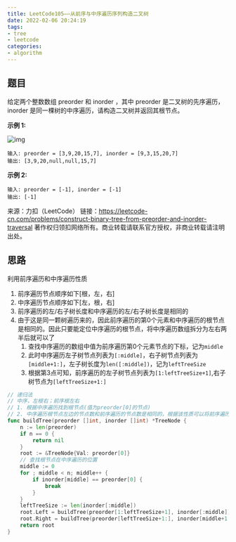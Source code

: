```yaml
---
title: LeetCode105——从前序与中序遍历序列构造二叉树
date: 2022-02-06 20:24:19
tags:
- tree
- leetcode
categories:
- algorithm
---
```


## 题目

给定两个整数数组 preorder 和 inorder ，其中 preorder 是二叉树的先序遍历， inorder 是同一棵树的中序遍历，请构造二叉树并返回其根节点。

**示例 1:**

![img](https://assets.leetcode.com/uploads/2021/02/19/tree.jpg)

```
输入: preorder = [3,9,20,15,7], inorder = [9,3,15,20,7]
输出: [3,9,20,null,null,15,7]
```

**示例 2:**

```
输入: preorder = [-1], inorder = [-1]
输出: [-1]
```

来源：力扣（LeetCode）
链接：https://leetcode-cn.com/problems/construct-binary-tree-from-preorder-and-inorder-traversal
著作权归领扣网络所有。商业转载请联系官方授权，非商业转载请注明出处。

## 思路

利用前序遍历和中序遍历性质

1. 前序遍历节点顺序如下[根，左，右]
2. 中序遍历节点顺序如下[左，根，右]
3. 前序遍历的左/右子树长度和中序遍历的左/右子树长度是相同的
4. 由于这是同一颗树遍历来的，因此前序遍历的第0个元素和中序遍历的根节点是相同的。因此只要能定位中序遍历的根节点，将中序遍历数组拆分为左右两半后就可以了
   1. 查找中序遍历的数组中值为前序遍历第0个元素节点的下标，记为`middle`
   2. 此时中序遍历左子树节点列表为`[:middle]`，右子树节点列表为`[middle+1:]`，左子树长度为`len([:middle])`，记为`leftTreeSize`
   3. 根据第3点可知，前序遍历的左子树节点列表为`[1:leftTreeSize+1]`,右子树节点为`[leftTreeSize+1:]`

```go
// 递归法
// 中序，左根右；前序根左右
// 1. 根据中序遍历找到根节点(值为preorder[0]的节点)
// 2. 中序遍历根节点左边的节点数和前序遍历的节点数是相同的，根据该性质可以将前序遍历拆分为两半
func buildTree(preorder []int, inorder []int) *TreeNode {
	n := len(preorder)
	if n == 0 {
		return nil
	}
	root := &TreeNode{Val: preorder[0]}
	// 查找根节点在中序遍历的位置
	middle := 0
	for ; middle < n; middle++ {
		if inorder[middle] == preorder[0] {
			break
		}
	}
	leftTreeSize := len(inorder[:middle])                                 // 中序遍历的左半边就是左子树
	root.Left = buildTree(preorder[1:leftTreeSize+1], inorder[:middle])   // 将前序遍历的左半边和中序的左半边递归构造左子树
	root.Right = buildTree(preorder[leftTreeSize+1:], inorder[middle+1:]) // 将前序遍历的右半边和中序遍历的右半边构建右子树
	return root
}
```

